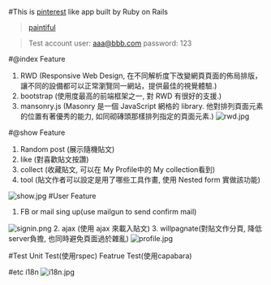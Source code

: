 #This is [pinterest](https://www.pinterest.com/) like app built by Ruby on Rails

>[paintiful](https://paintiful.herokuapp.com/)

>Test account
  user: aaa@bbb.com
  password: 123
  
#@index
Feature
1. RWD (Responsive Web Design, 在不同解析度下改變網頁頁面的佈局排版，讓不同的設備都可以正常瀏覽同一網站，提供最佳的視覺體驗.)
2. bootstrap (使用度最高的前端框架之一, 對 RWD 有很好的支援.)
3. mansonry.js (Masonry 是一個 JavaScript 網格的 library. 他對排列頁面元素的位置有著優秀的能力, 如同砌磚頭那樣排列指定的頁面元素.)
![rwd.jpg](http://user-image.logdown.io/user/13777/blog/12993/post/895082/vsFZwJqKTQ277wcQIcYJ_rwd.jpg)

#@show
Feature
1. Random post (展示隨機貼文)
2. like (對喜歡貼文按讚)
3. collect (收藏貼文, 可以在 My Profile中的 My collection看到) 
4. tool (貼文作者可以設定是用了哪些工具作畫, 使用 Nested form 實做該功能)

![show.jpg](http://user-image.logdown.io/user/13777/blog/12993/post/895082/OhIO69NRSwypGClv6ELw_show.jpg)
#User
Feature
1. FB or mail sing up(use mailgun to send confirm mail)

![signin.png](http://user-image.logdown.io/user/13777/blog/12993/post/895082/AxoRX4ZSe2lAbl3y7owg_signin.png)
2. ajax (使用 ajax 來載入貼文)
3. willpagnate(對貼文作分頁, 降低server負擔, 也同時避免頁面過於雜亂)
![profile.jpg](http://user-image.logdown.io/user/13777/blog/12993/post/895082/VRhayAkGQIIMbfwDXE9G_profile.jpg)

#Test 
Unit Test(使用rspec)
Featrue Test(使用capabara)

#etc
i18n
![i18n.jpg](http://user-image.logdown.io/user/13777/blog/12993/post/895082/iL4gJH8RJ2ZrUbI5mC3w_i18n.jpg)